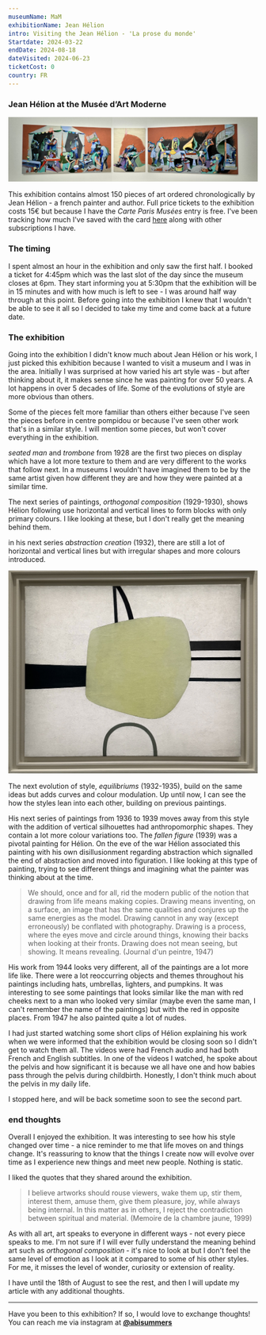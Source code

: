 ```yaml
---
museumName: MaM
exhibitionName: Jean Hélion
intro: Visiting the Jean Hélion - 'La prose du monde'
Startdate: 2024-03-22
endDate: 2024-08-18
dateVisited: 2024-06-23
ticketCost: 0
country: FR
---
```


### Jean Hélion at the Musée d’Art Moderne

![jean hélion painting](./images/jean-helion.jpeg)

This exhibition contains almost 150 pieces of art ordered chronologically by Jean Hélion - a french painter and author. Full price tickets to the exhibition costs 15€ but because I have the _Carte Paris Musées_ entry is free. I've been tracking how much I've saved with the card [here](http://abisummers.com/articles/subscriptions/) along with other subscriptions I have.

### The timing

I spent almost an hour in the exhibition and only saw the first half. I booked a ticket for 4:45pm which was the last slot of the day since the museum closes at 6pm. They start informing you at 5:30pm that the exhibition will be in 15 minutes and with how much is left to see - I was around half way through at this point. Before going into the exhibition I knew that I wouldn't be able to see it all so I decided to take my time and come back at a future date.

### The exhibition

Going into the exhibition I didn't know much about Jean Hélion or his work, I just picked this exhibition because I wanted to visit a museum and I was in the area. Initially I was surprised at how varied his art style was - but after thinking about it, it makes sense since he was painting for over 50 years. A lot happens in over 5 decades of life. Some of the evolutions of style are more obvious than others.

Some of the pieces felt more familiar than others either because I've seen the pieces before in centre pompidou or because I've seen other work that's in a similar style. I will mention some pieces, but won't cover everything in the exhibition.

_seated man_ and _trombone_ from 1928 are the first two pieces on display which have a lot more texture to them and are very different to the works that follow next. In a museums I wouldn't have imagined them to be by the same artist given how different they are and how they were painted at a similar time.

The next series of paintings, _orthogonal composition_ (1929-1930), shows Hélion following use horizontal and vertical lines to form blocks with only primary colours. I like looking at these, but I don't really get the meaning behind them.

<!-- _orthogonal composition_ (1929-1930). Paintings are derived from plastic constructs (planes and colours that do not belong to nature). Expressed the vision through the use of horizontal and vertical lines combined with colourful planes. This series of paintings involves straight horizontal and vertical lines with primary colours forming blocks.  -->

in his next series _abstraction creation_ (1932), there are still a lot of horizontal and vertical lines but with irregular shapes and more colours introduced.

![abstract composition](./images/jean-helion-abstract-composition.jpg)

<!-- _abstraction creation_ (1932) which brought together trends from the non-figurative movement. -->

The next evolution of style, _equilibriums_ (1932-1935), build on the same ideas but adds curves and colour modulation. Up until now, I can see the how the styles lean into each other, building on previous paintings.

<!-- reveals the full plasticity of space. Be -->

His next series of paintings from 1936 to 1939 moves away from this style with the addition of vertical silhouettes had anthropomorphic shapes. They contain a lot more colour variations too. The _fallen figure_ (1939) was a pivotal painting for Hélion. On the eve of the war Hélion associated this painting with his own disillusionment regarding abstraction which signalled the end of abstraction and moved into figuration. I like looking at this type of painting, trying to see different things and imagining what the painter was thinking about at the time.

> We should, once and for all, rid the modern public of the notion that drawing from life means making copies. Drawing means inventing, on a surface, an image that has the same qualities and conjures up the same energies as the model. Drawing cannot in any way (except erroneously) be conflated with photography. Drawing is a process, where the eyes move and circle around things, knowing their backs when looking at their fronts. Drawing does not mean seeing, but showing. It means revealing. (Journal d'un peintre, 1947)

His work from 1944 looks very different, all of the paintings are a lot more life like. There were a lot reoccurring objects and themes throughout his paintings including hats, umbrellas, lighters, and pumpkins. It was interesting to see some paintings that looks similar like the man with red cheeks next to a man who looked very similar (maybe even the same man, I can't remember the name of the paintings) but with the red in opposite places. From 1947 he also painted quite a lot of nudes.

I had just started watching some short clips of Hélion explaining his work when we were informed that the exhibition would be closing soon so I didn't get to watch them all. The videos were had French audio and had both French and English subtitles. In one of the videos I watched, he spoke about the pelvis and how significant it is because we all have one and how babies pass through the pelvis during childbirth. Honestly, I don't think much about the pelvis in my daily life.

I stopped here, and will be back sometime soon to see the second part.

### end thoughts

Overall I enjoyed the exhibition. It was interesting to see how his style changed over time - a nice reminder to me that life moves on and things change. It's reassuring to know that the things I create now will evolve over time as I experience new things and meet new people. Nothing is static.

I liked the quotes that they shared around the exhibition.

> I believe artworks should rouse viewers, wake them up, stir them, interest them, amuse them, give them pleasure, joy, while always being internal. In this matter as in others, I reject the contradiction between spiritual and material. (Memoire de la chambre jaune, 1999)

As with all art, art speaks to everyone in different ways - not every piece speaks to me. I'm not sure if I will ever fully understand the meaning behind art such as _orthogonal composition_ - it's nice to look at but I don't feel the same level of emotion as I look at it compared to some of his other styles. For me, it misses the level of wonder, curiosity or extension of reality.

I have until the 18th of August to see the rest, and then I will update my article with any additional thoughts.

---

Have you been to this exhibition? If so, I would love to exchange thoughts! You can reach me via instagram at **[@abisummers](https://www.instagram.com/abisummers/)**
